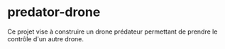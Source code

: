 # predator-drone

Ce projet vise à construire un drone prédateur permettant de prendre le contrôle d'un autre drone.